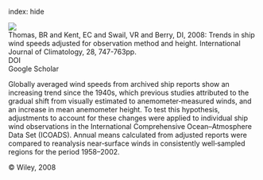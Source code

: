 index: hide

<div class="Citation">
    <div class="Citation-thumb CitationThumb-linked"  data-href="https://doi.org/10.1002/joc.1570">
      <img src="https://static.claimspace.cloud/climate-study-static/refs/thumbs/2/Thomas_et_al_2008-thumb.png" />
    </div>

  <div class="Citation-body">
    <div class="Citation-text">Thomas, BR and Kent, EC and Swail, VR and Berry, DI, 2008: Trends in ship wind speeds adjusted for observation method and height. <span class="Article-journal">International Journal of Climatology, </span><span class="Article-volume">28, </span>747-763pp.</div>
    <div class="Citation-links">
      <div class="CitationLink" data-href="https://doi.org/10.1002/joc.1570">
        <div class="CitationLink-icon CitationLink-Doi"></div>
        <div class="CitationLink-text">DOI</div>
      </div>
      <div class="CitationLink" data-href="https://scholar.google.com/scholar?q=10.1002/joc.1570">
        <div class="CitationLink-icon CitationLink-Scholar"></div>
        <div class="CitationLink-text">Google Scholar</div>
      </div>
    </div>
  </div>
</div>

Globally averaged wind speeds from archived ship reports show an increasing trend since the 1940s, which previous studies attributed to the gradual shift from visually estimated to anemometer‐measured winds, and an increase in mean anemometer height. To test this hypothesis, adjustments to account for these changes were applied to individual ship wind observations in the International Comprehensive Ocean–Atmosphere Data Set (ICOADS). Annual means calculated from adjusted reports were compared to reanalysis near‐surface winds in consistently well‐sampled regions for the period 1958–2002.

<div class="Citation-copy">
&copy; Wiley, 2008
</div>